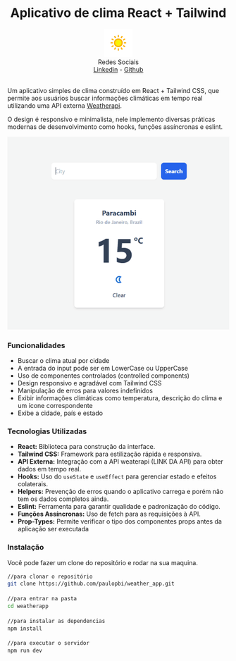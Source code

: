 <center>
<h1>Aplicativo de clima React + Tailwind </h1>
</center>

<center>
<img src="./src/assets/favicon.webp" alt="Logo do clima">
</center>

<center>
 Redes Sociais
</center>

<center>
 <a href="">Linkedin</a> -
 <a href="">Github</a>
</center>

<br>

Um aplicativo simples de clima construído em React + Tailwind CSS, que permite aos usuários buscar informações climáticas em tempo real utilizando uma API externa [Weatherapi](https://www.weatherapi.com/).

O design é responsivo e minimalista, nele implemento diversas práticas modernas de desenvolvimento como hooks, funções assíncronas e eslint.

<center>
<img src="./src/assets/demo.gif" alt="Demo Gif">
</center>

### **Funcionalidades**

- Buscar o clima atual por cidade
- A entrada do input pode ser em LowerCase ou UpperCase
- Uso de componentes controlados (controlled components)
- Design responsivo e agradável com Tailwind CSS
- Manipulação de erros para valores indefinidos
- Exibir informações climáticas como temperatura, descrição do clima e um ícone correspondente
- Exibe a cidade, país e estado

### **Tecnologias Utilizadas**

- **React:** Biblioteca para construção da interface.
- **Tailwind CSS:** Framework para estilização rápida e responsiva.
- **API Externa:** Integração com a API weaterapi (LINK DA API) para obter dados em tempo real.
- **Hooks:** Uso do `useState` e `useEffect` para gerenciar estado e efeitos colaterais.
- **Helpers:** Prevenção de erros quando o aplicativo carrega e porém não tem os dados completos ainda.
- **Eslint:** Ferramenta para garantir qualidade e padronização do código.
- **Funções Assíncronas:** Uso de fetch para as requisições à API.
- **Prop-Types:** Permite verificar o tipo dos componentes props antes da aplicação ser executada

### **Instalação**

Você pode fazer um clone do repositório e rodar na sua maquina.

```bash
//para clonar o repositório
git clone https://github.com/paulopbi/weather_app.git

//para entrar na pasta
cd weatherapp

//para instalar as dependencias
npm install

//para executar o servidor
npm run dev
```
